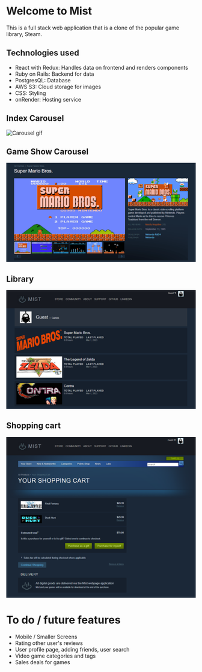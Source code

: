 # Welcome to **Mist**
This is a full stack web application that is a clone of the popular game library, Steam.

## Technologies used
- React with Redux: Handles data on frontend and renders components
- Ruby on Rails: Backend for data
- PostgresQL: Database
- AWS S3: Cloud storage for images
- CSS: Styling
- onRender: Hosting service

## Index Carousel
![Carousel gif](/readme_assets/Carousel-gif.gif "Carousel")

## Game Show Carousel
![Game Carousel](/readme_assets/Game-show-page-carousel.gif "Game Carousel")

## Library
![Library Screenshot](/readme_assets/library_screenshot.PNG "Library")

## Shopping cart
![Shopping cart](/readme_assets/shopping_cart_screenshot.PNG "Shopping Cart")

# To do / future features
- Mobile / Smaller Screens
- Rating other user's reviews
- User profile page, adding friends, user search
- Video game categories and tags
- Sales deals for games